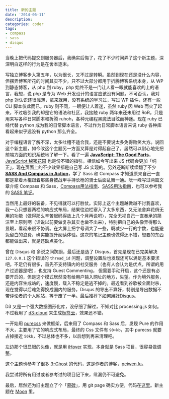 ```yaml
---
title: 新的主题
date: '2014-06-11'
description:
categories: coder
tags:
- compass
- sass
- disqus
---
```

当晚上把代码提交到服务器后，我确实后悔了，花了不少时间弄了这个新主题，深深明白这样的行为是在舍本逐末。

写独立博客步入第五年，以为很长，又不过是转瞬。虽然到现在还是没什么内容，但摆弄博客所花的时间其实不少，只不过大部分都用于折腾博客系统本身，从 WP 到静态博客，从 php 到 ruby，php 始终不是一门让人看一眼就能喜欢的上的语言，我想，说 php 是专为 Web 开发设计的语言应该没有问题。不可否认，我对 php 对认识还很浅薄，拿来就用，没有系统的学习过，写过 WP 插件，还有一些 CLI 脚本仅此而已。ruby 则不同，一眼便让人着迷，虽然 ruby 因 Web 而火了起来，不过吸引我的却是它的语法和社区，我接触 ruby 两年来还未用过 RoR，只是用来写各种日常脚本和折腾 ruhoh，各种元编程黑魔法目眩而神迷。现在 ruby 已经代替 python 成为我的日常脚本语言，不过作为日常脚本语言来说 ruby 各种库看起来似乎远没有 python 那么齐全。

对于编程语言了解不深，太多吐槽不适合我，还是不要说太多免得贻笑大方。说回这个新主题，如今改这个主题另一方面又算是对得起自己了，居然可以耐心地先把前端方面的知识系统地了解一下。看了一遍 **[JavaScript: The Good Parts][]**，[JavaScript 秘密花园][javascript garden] 也是份不错的指引。相信如今写出来 JS 代码会更加「纯正」，现在页面上的不少效果都是自己写 JS 实现的。另外还断断续续翻了不少 **[SASS And Compass in Action][]**，学了 Sass 和 Compass 才知道原来自己一直都是拿着木棍跟着那些身披战甲手持长枪的骑士后面乱舞一通。阮一峰写过两篇文章介绍 Compass 和 Sass，[Compass用法指南][ruan-compass]、[SASS用法指南][ruan-sass]，也可以参考我的 [SASS 笔记][sass-note]。

当然用上最好的装备，不见得就可以打胜仗。实际上这个主题越做越不讨我喜欢，我一心只想要两栏的响应式布局，结果往边栏塞入了太多东西，又无法舍弃花俏无用的功能（做得那么辛苦起码得放上几个月再说吧），完全无视自己一直奉承的简洁至上原则啊（话说以前要做复杂其实也做不出来），特别把自己的头像弄得那么显眼，看起来很不协调。在大屏上把字号调大了一些，既减少一行的字数，也能避免留白的浪费，确实能提升阅读体验。这次的笔记主题也做得还不错，想要的东西都能做出来，就是还缺点美化。

曾在 Disqus 和 多说之间踟蹰，最后还是选了 Disqus，首先是现在已完美解决 `127.0.0.1` 这个错误的 `thread_id` 问题，调整设置后也发现还可以满足基本要求吧。不足仍有很多，首先不支持镇内的社交服务（也有人会认为是优点，所谓的用户过滤器是吧），也支持 Guest Commenting， 但需要手动开启，这个还是有必要开启的，但是这个模式居然没有给用户输入网址的地方，失望。作为境外服务，还是内容生成站的，速度慢，载入不稳定是逃不掉的。最近看到谷歌被全面封杀，现在觉得以后难免得换成国内的服务，Disqus 的导出不算好，特别是导出数据不带评论者的个人网站，等于废了一半。最后推荐下[如何用好Disqus][how-to-use-disqus-masterly]。

D3 又是一个强大数据图形化库，没仔细了解过，不知对比 processing.js 如何。不过我用了 [d3-cloud][] 来生成[标签云](/tags)，效果还不错。

一开始用 [purecss][] 来做框架，后来用了 Compass 和 Sass 后，发现 Pure 的作用不大，主要用了它的响应式布局，最终的 Css 文件有 `90+kb`，其中 purecss 就要占掉接近 `50kb`，不过总体也不多，以后想到再来清理吧。

左边那个很显眼的头像，就是用 [iHover][] 实现，本身就是 Sass 项目，很容易做调整。

这个主题也参考了很多 [3-Ghost][] 的代码，这是作者的博客，[peiwen.lu][]。

我尝试将所有用过或者参考过的项目记下来，纰漏仍不可避免。

最后，居然还为旧主题立了个「[墓碑][moon-2013]」，用 git page 确实方便，代码在[这里](https://github.com/douo/moon-2013)。新主题在 [Moon][] 里。


[JavaScript: The Good Parts]:http://book.douban.com/subject/3590768/
[javascript garden]: https://bonsaiden.github.io/JavaScript-Garden/zh/
[SASS And Compass in Action]: http://book.douban.com/subject/6732187/
[ruan-compass]:http://www.ruanyifeng.com/blog/2012/11/compass.html
[ruan-sass]:http://www.ruanyifeng.com/blog/2012/06/sass.html
[sass-note]: /notes/programming/css/sass
[how-to-use-disqus-masterly]: http://blog.acgtyrant.com/how-to-use-disqus-masterly.html

[d3-cloud]: https://github.com/jasondavies/d3-cloud
[purecss]: http://purecss.io/
[iHover]: https://github.com/gudh/ihover
[3-Ghost]: https://github.com/P233/3-Ghost
[peiwen.lu]: http://peiwen.lu/

[moon-2013]: https://douo.github.io/moon-2013/
[Moon]: https://github.com/douo/douo.ruhoh.com/tree/master/moon
